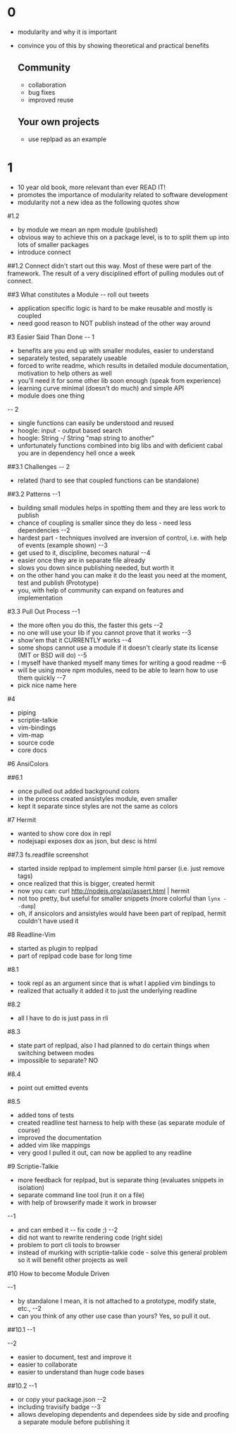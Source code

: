 
# 0
- modularity and why it is important
- convince you of this by showing theoretical and practical benefits

  ## Community
  - collaboration
  - bug fixes
  - improved reuse
  ## Your own projects
  - use replpad as an example

# 1 
- 10 year old book, more relevant than ever READ IT!
- promotes the importance of modularity related to software development
- modularity not a new idea as the following quotes show

#1.2 
- by module we mean an npm module (published)
- obvious way to achieve this on a package level, is to to split them up into lots of smaller packages
- introduce connect

##1.2
  Connect didn't start out this way. Most of these were part of the framework.
  The result of a very disciplined effort of pulling modules out of connect.

##3 What constitutes a Module
-- roll out tweets
- application specific logic is hard to be make reusable and mostly is coupled
- need good reason to NOT publish instead of the other way around

#3 Easier Said Than Done
-- 1
- benefits are you end up with smaller modules, easier to understand
- separately tested, separately useable
- forced to write readme, which results in detailed module documentation, motivation to help others as well
- you'll need it for some other lib soon enough (speak from experience)
- learning curve minimal (doesn't do much) and simple API
- module does one thing

-- 2
- single functions can easily be understood and reused
- hoogle: input - output based search
- hoogle: String -/ String "map string to another"
- unfortunately functions combined into big libs and with deficient cabal you are in dependency hell once a week

##3.1 Challenges
-- 2
- related (hard to see that coupled functions can be standalone)

##3.2 Patterns
--1
- building small modules helps in spotting them and they are less work to publish
- chance of coupling is smaller since they do less - need less dependencies 
--2
- hardest part - techniques involved are inversion of control, i.e. with help of events (example shown)
--3
- get used to it, discipline, becomes natural
--4
- easier once they are in separate file already
- slows you down since publishing needed, but worth it
- on the other hand you can make it do the least you need at the moment, test and publish (Prototype)
- you, with help of community can expand on features and implementation

#3.3 Pull Out Process
--1
- the more often you do this, the faster this gets
--2
- no one will use your lib if you cannot prove that it works
--3
- show'em that it CURRENTLY works
--4
- some shops cannot use a module if it doesn't clearly state its license (MIT or BSD will do)
--5
- I myself have thanked myself many times for writing a good readme
--6
- will be using more npm modules, need to be able to learn how to use them quickly
--7
- pick nice name here

#4
- piping
- scriptie-talkie
- vim-bindings
- vim-map
- source code
- core docs

#6 AnsiColors

##6.1
- once pulled out added background colors
- in the process created ansistyles module, even smaller
- kept it separate since styles are not the same as colors

#7 Hermit
- wanted to show core dox in repl
- nodejsapi exposes dox as json, but desc is html

##7.3 fs.readfile screenshot
- started inside replpad to implement simple html parser (i.e. just remove tags)
- once realized that this is bigger, created hermit
- now you can: curl http://nodejs.org/api/assert.html | hermit
- not too pretty, but useful for smaller snippets (more colorful than `lynx --dump`)
- oh, if ansicolors and ansistyles would have been part of replpad, hermit couldn't have used it

#8 Readline-Vim
- started as plugin to replpad
- part of replpad code base for long time

#8.1
- took repl as an argument since that is what I applied vim bindings to
- realized that actually it added it to just the underlying readline

#8.2
- all I have to do is just pass in rli

#8.3
- state part of replpad, also I had planned to do certain things when switching between modes
- impossible to separate? NO

#8.4
- point out emitted events

#8.5
- added tons of tests
- created readline test harness to help with these (as separate module of course)
- improved the documentation
- added vim like mappings
- very good I pulled it out, can now be applied to any readline

#9 Scriptie-Talkie
- more feedback for replpad, but is separate thing (evaluates snippets in isolation)
- separate command line tool (run it on a file)
- with help of browserify made it work in browser

--1
- and can embed it -- fix code ;)
--2
- did not want to rewrite rendering code (right side)
- problem to port cli tools to browser
- instead of murking with scriptie-talkie code - solve this general problem so it will benefit other projects as well

#10 How to become Module Driven

--1
- by standalone I mean, it is not attached to a prototype, modify state, etc.,
--2  
- can you think of any other use case than yours? Yes, so pull it out.

##10.1
--1

--2
- easier to document, test and improve it
- easier to collaborate
- easier to understand than huge code bases

##10.2
--1
- or copy your package.json
--2
- including travisify badge
--3
- allows developing dependents and dependees side by side and proofing a separate module before publishing it
